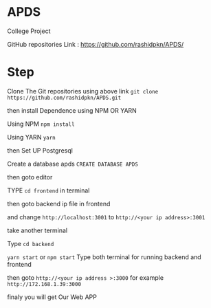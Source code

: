 # APDS
College Project

GitHub repositories Link : https://github.com/rashidpkn/APDS/

# Step
Clone The Git repositories using above link ```git clone https://github.com/rashidpkn/APDS.git```

then install Dependence using NPM OR YARN 

Using NPM ```npm install ```

Using YARN ```yarn```

then Set UP Postgresql

Create a database apds ```CREATE DATABASE APDS```

then goto editor 

TYPE ```cd frontend``` in terminal 

then goto backend ip file in frontend

and change ```http://localhost:3001``` to ```http://<your ip address>:3001```

take another terminal

Type ```cd backend```

```yarn start``` or ```npm start```  Type both terminal for running backend and frontend

then goto ```http://<your ip address >:3000``` for example ```http://172.168.1.39:3000```

finaly you will get Our Web APP
